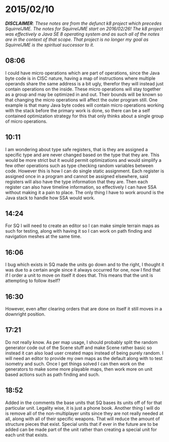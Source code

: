# 2015/02/10

***DISCLAIMER***: _These notes are from the defunct k8 project which_
_precedes SquirrelJME. The notes for SquirrelJME start on 2016/02/26!_
_The k8 project was effectively a Java SE 8 operating system and as such_
_all of the notes are in the context of that scope. That project is no_
_longer my goal as SquirrelJME is the spiritual successor to it._

## 08:06

I could have micro operations which are part of operations, since the Java
byte code is in CISC nature, having a map of instructions where multiple
operands share the same address is a bit ugly, therefor they will instead just
contain operations on the inside. These micro operations will stay together as
a group and may be optimized in and out. Their bounds will be known so that
changing the micro operations will affect the outer program still. One example
is that many Java byte codes will contain micro operations working with the
stack before the primary work is done, so there can be a self contained
optimization strategy for this that only thinks about a single group of micro
operations.

## 10:11

I am wondering about type safe registers, that is they are assigned a specific
type and are never changed based on the type that they are. This would be more
strict but it would permit optimizations and would simplify a few other
operations such as type checking random variables between code. However this
is how I can do single static assignment. Each register is assigned once in a
program and cannot be assigned elsewhere, said registers will also have the
type information that they are. Then each register can also have timeline
information, so effectively I can have SSA without making it a pain to place.
The only thing I have to work around is the Java stack to handle how SSA would
work.

## 14:24

For SQ I will need to create an editor so I can make simple terrain maps as
such for testing, along with having it so I can work on path finding and
navigation meshes at the same time.

## 16:06

I bug which exists in SQ made the units go down and to the right, I thought it
was due to a certain angle since it always occurred for one, now I find that
if I order a unit to move on itself it does that. This means that the unit is
attempting to follow itself?

## 16:30

However, even after clearing orders that are done on itself it still moves in
a downright position.

## 17:21

Do not really know. As per map usage, I should probably split the random
generator code out of the Scene stuff and make Scene rather basic so instead
it can also load user created maps instead of being purely random. I will need
an editor to provide my own maps as the default along with to test isometry
and such. Once I get things solved I can then work on the generators to make
some more playable maps, then work more on unit based actions such as path
finding and such.

## 18:52

Added in the comments the base units that SQ bases its units off of for that
particular unit. Legality wise, it is just a phone book. Another thing I will
do is remove all of the non-multiplayer units since they are not really needed
at all, along with all of their specific weapons. That will reduce the amount
of structure pieces that exist. Special units that if ever in the future are
to be added can be made part of the unit rather than creating a special unit
for each unit that exists.

